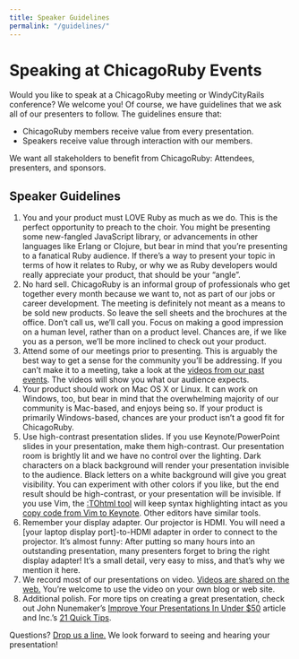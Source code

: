 ```yaml
---
title: Speaker Guidelines
permalink: "/guidelines/"
---
```


# Speaking at ChicagoRuby Events

Would you like to speak at a ChicagoRuby meeting or WindyCityRails conference?
We welcome you! Of course, we have guidelines that we ask all of our presenters
to follow. The guidelines ensure that:

* ChicagoRuby members receive value from every presentation.
* Speakers receive value through interaction with our members.

We want all stakeholders to benefit from ChicagoRuby: Attendees, presenters,
and sponsors.

## Speaker Guidelines

1. You and your product must LOVE Ruby as much as we do. This is the perfect
  opportunity to preach to the choir. You might be presenting some new-fangled
  JavaScript library, or advancements in other languages like Erlang or Clojure,
  but bear in mind that you’re presenting to a fanatical Ruby audience. If
  there’s a way to present your topic in terms of how it relates to Ruby, or
  why we as Ruby developers would really appreciate your product, that should
  be your “angle”.
2. No hard sell. ChicagoRuby is an informal group of professionals who get
  together every month because we want to, not as part of our jobs or career
  development. The meeting is definitely not meant as a means to be sold new
  products. So leave the sell sheets and the brochures at the office. Don’t
  call us, we’ll call you. Focus on making a good impression on a human level,
  rather than on a product level. Chances are, if we like you as a person,
  we’ll be more inclined to check out your product.
3. Attend some of our meetings prior to presenting. This is arguably the best
  way to get a sense for the community you’ll be addressing. If you can’t make
  it to a meeting, take a look at the [videos from our past events](/videos).
  The videos will show you what our audience expects.
4. Your product should work on Mac OS X or Linux. It can work on Windows, too,
  but bear in mind that the overwhelming majority of our community is Mac-based,
  and enjoys being so. If your product is primarily Windows-based, chances are
  your product isn’t a good fit for ChicagoRuby.
5. Use high-contrast presentation slides. If you use Keynote/PowerPoint slides
  in your presentation, make them high-contrast. Our presentation room is
  brightly lit and we have no control over the lighting. Dark characters on a
  black background will render your presentation invisible to the audience.
  Black letters on a white background will give you great visibility. You can
  experiment with other colors if you like, but the end result should be
  high-contrast, or your presentation will be invisible. If you use Vim, the
  [:TOhtml tool](http://rayhightower.com/blog/2013/10/31/tohtml-using-vim-code-snippets-in-keynote-presentations/) will keep syntax highlighting intact as you [copy code from Vim
  to Keynote](http://rayhightower.com/blog/2013/10/31/tohtml-using-vim-code-snippets-in-keynote-presentations/). Other editors have similar tools.
6. Remember your display adapter. Our projector is HDMI. You will need a
  [your laptop display port]-to-HDMI adapter in order to connect to the
  projector. It’s almost funny: After putting so many hours into an outstanding
  presentation, many presenters forget to bring the right display adapter!
  It’s a small detail, very easy to miss, and that’s why we mention it here.
7. We record most of our presentations on video. [Videos are shared on the web.](http://vimeo.com/chicagoruby/channels)
  You’re welcome to use the video on your own blog or web site.
8. Additional polish. For more tips on creating a great presentation, check out
  John Nunemaker’s [Improve Your Presentations In Under $50](http://railstips.org/blog/archives/2010/05/05/improve-your-presentations-in-under-50/) article and Inc.’s
  [21 Quick Tips](http://www.inc.com/geoffrey-james/how-to-fix-your-presentations-21-tips.html).

Questions? [Drop us a line.](/contact) We look forward to seeing and hearing
your presentation!
